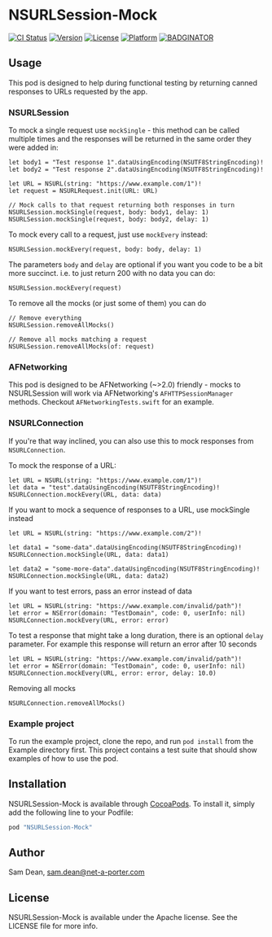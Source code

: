 # NSURLSession-Mock

[![CI Status](http://img.shields.io/travis/net-a-porter-mobile/NSURLSession-Mock.svg?style=flat)](https://travis-ci.org/net-a-porter-mobile/NSURLSession-Mock)
[![Version](https://img.shields.io/cocoapods/v/NSURLSession-Mock.svg?style=flat)](http://cocoapods.org/pods/NSURLSession-Mock)
[![License](https://img.shields.io/cocoapods/l/NSURLSession-Mock.svg?style=flat)](http://cocoapods.org/pods/NSURLSession-Mock)
[![Platform](https://img.shields.io/cocoapods/p/NSURLSession-Mock.svg?style=flat)](http://cocoapods.org/pods/NSURLSession-Mock)
[![BADGINATOR](https://badginator.herokuapp.com/net-a-porter-mobile/NSURLSession-Mock.svg)](https://github.com/defunctzombie/badginator)

## Usage

This pod is designed to help during functional testing by returning canned responses to URLs requested by the app.

### NSURLSession

To mock a single request use `mockSingle` - this method can be called multiple times and the responses will be returned in the same order they were added in:

```objc
let body1 = "Test response 1".dataUsingEncoding(NSUTF8StringEncoding)!
let body2 = "Test response 2".dataUsingEncoding(NSUTF8StringEncoding)!

let URL = NSURL(string: "https://www.example.com/1")!
let request = NSURLRequest.init(URL: URL)

// Mock calls to that request returning both responses in turn
NSURLSession.mockSingle(request, body: body1, delay: 1)
NSURLSession.mockSingle(request, body: body2, delay: 1)
```

To mock every call to a request, just use `mockEvery` instead:

```objc
NSURLSession.mockEvery(request, body: body, delay: 1)
```

The parameters `body` and `delay` are optional if you want you code to be a bit more succinct. i.e. to just return 200 with no data you can do:

```objc
NSURLSession.mockEvery(request)
```

To remove all the mocks (or just some of them) you can do


```objc
// Remove everything
NSURLSession.removeAllMocks()

// Remove all mocks matching a request
NSURLSession.removeAllMocks(of: request)
```

### AFNetworking

This pod is designed to be AFNetworking (~>2.0) friendly - mocks to NSURLSession will work via AFNetworking's `AFHTTPSessionManager` methods. Checkout `AFNetworkingTests.swift` for an example.


### NSURLConnection

If you're that way inclined, you can also use this to mock responses from `NSURLConnection`.

To mock the response of a URL:

```objc
let URL = NSURL(string: "https://www.example.com/1")!
let data = "test".dataUsingEncoding(NSUTF8StringEncoding)!
NSURLConnection.mockEvery(URL, data: data)
```

If you want to mock a sequence of responses to a URL, use mockSingle instead

```objc
let URL = NSURL(string: "https://www.example.com/2")!

let data1 = "some-data".dataUsingEncoding(NSUTF8StringEncoding)!
NSURLConnection.mockSingle(URL, data: data1)

let data2 = "some-more-data".dataUsingEncoding(NSUTF8StringEncoding)!
NSURLConnection.mockSingle(URL, data: data2)
```

If you want to test errors, pass an error instead of data

```objc
let URL = NSURL(string: "https://www.example.com/invalid/path")!
let error = NSError(domain: "TestDomain", code: 0, userInfo: nil)
NSURLConnection.mockEvery(URL, error: error)
```

To test a response that might take a long duration, there is an optional `delay` parameter. For example
this response will return an error after 10 seconds

```objc
let URL = NSURL(string: "https://www.example.com/invalid/path")!
let error = NSError(domain: "TestDomain", code: 0, userInfo: nil)
NSURLConnection.mockEvery(URL, error: error, delay: 10.0)
```

Removing all mocks

```objc
NSURLConnection.removeAllMocks()
```


### Example project

To run the example project, clone the repo, and run `pod install` from the Example directory first. This project contains a test suite that should show examples of how to use the pod.

## Installation

NSURLSession-Mock is available through [CocoaPods](http://cocoapods.org). To install
it, simply add the following line to your Podfile:

```ruby
pod "NSURLSession-Mock"
```

## Author

Sam Dean, sam.dean@net-a-porter.com

## License

NSURLSession-Mock is available under the Apache license. See the LICENSE file for more info.
